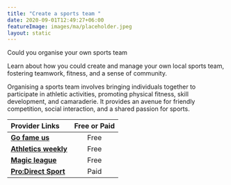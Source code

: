 ```yaml
---
title: "Create a sports team "
date: 2020-09-01T12:49:27+06:00
featureImage: images/ma/placeholder.jpeg
layout: static
---
```


Could you organise your own sports team

Learn about how you could create and manage your own local sports team, fostering teamwork, fitness, and a sense of community.

Organising a sports team involves bringing individuals together to participate in athletic activities, promoting physical fitness, skill development, and camaraderie. It provides an avenue for friendly competition, social interaction, and a shared passion for sports.

| Provider Links      | Free or Paid  |  
| :-----------          | :--------------:      |  
| [**Go fame us**](https://www.gofameus.com/starting-your-own-sports-team/) | Free | 
| [**Athletics weekly**](https://athleticsweekly.com/aw-promotion/the-many-benefits-of-getting-involved-in-team-sports-1039958472/) | Free  | 
| [**Magic league**](https://www.magicleague.co.uk/league-management-advice-guidance/how-to-start-a-sports-league/) | Free  | 
| [**Pro:Direct Sport**](https://www.prodirectsport.com) | Paid | 
  

<br/><br/>






